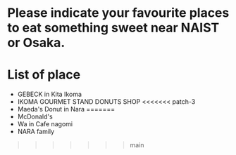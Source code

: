 # Please indicate your favourite places to eat something sweet near NAIST or Osaka.

# List of place
- GEBECK in Kita Ikoma
- IKOMA GOURMET STAND DONUTS SHOP
<<<<<<< patch-3
- Maeda's Donut in Nara
=======
- McDonald's
- Wa in Cafe nagomi
- NARA family
>>>>>>> main
